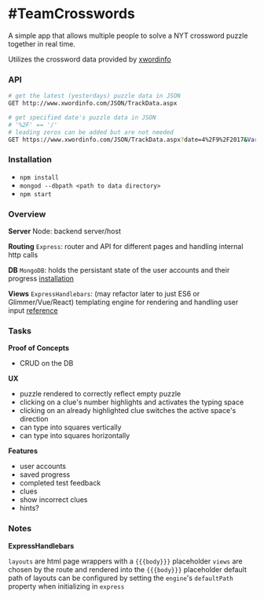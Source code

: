 # #TeamCrosswords #

A simple app that allows multiple people to solve a NYT crossword puzzle together in real time.

Utilizes the crossword data provided by [xwordinfo](http://www.xwordinfo.com)

### API ###

```sh
# get the latest (yesterdays) puzzle data in JSON
GET http://www.xwordinfo.com/JSON/TrackData.aspx

# get specified date's puzzle data in JSON
# '%2F' == '/'
# leading zeros can be added but are not needed
GET https://www.xwordinfo.com/JSON/TrackData.aspx?date=4%2F9%2F2017&Variety=false
```

### Installation ###

* `npm install`
* `mongod --dbpath <path to data directory>`
* `npm start`

### Overview ###

**Server**
Node:
backend server/host

**Routing**
`Express`:
router and API for different pages and handling internal http calls

**DB**
`MongoDB`:
holds the persistant state of the user accounts and their progress
[installation](https://docs.mongodb.com/manual/tutorial/install-mongodb-on-os-x/)

**Views**
`ExpressHandlebars`: (may refactor later to just ES6 or Glimmer/Vue/React)
templating engine for rendering and handling user input
[reference](https://github.com/ericf/express-handlebars)

### Tasks ###

**Proof of Concepts**

<!-- * call to crosswords API to get JSON using `fetch` -->
<!-- * render a template using express -->
<!-- * pass JSON data to a template -->
<!--* connect to a MongoDB database-->
* CRUD on the DB

**UX**

* puzzle rendered to correctly reflect empty puzzle
* clicking on a clue's number highlights and activates the typing space
* clicking on an already highlighted clue switches the active space's direction
* can type into squares vertically
* can type into squares horizontally

**Features**

* user accounts
* saved progress
* completed test feedback
* clues
* show incorrect clues
* hints?

### Notes ###

**ExpressHandlebars**

`layouts` are html page wrappers with a `{{{body}}}` placeholder
`views` are chosen by the route and rendered into the `{{{body}}}` placeholder
default path of layouts can be configured by setting the `engine`'s `defaultPath` property when initializing in `express`
